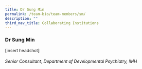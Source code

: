 ```yaml
---
title: Dr Sung Min
permalink: /team-bio/team-members/sm/
description: ""
third_nav_title: Collaborating Institutions
---
```

### Dr Sung Min
[insert headshot]
###### Senior Consultant, Department of Developmental Psychiatry, IMH